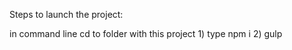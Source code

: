Steps to launch the project:

in command line cd to folder with this project
	1)	type npm i
	2)	gulp
